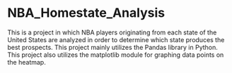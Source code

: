 # NBA_Homestate_Analysis

This is a project in which NBA players originating from each state of the United States are analyzed in order to determine which state produces the best prospects. This project mainly utilizes the Pandas library in Python. This project also utilizes the matplotlib module for graphing data points on the heatmap.
